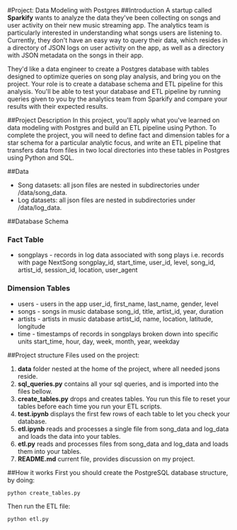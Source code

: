 #Project: Data Modeling with Postgres
##Introduction
A startup called **Sparkify** wants to analyze the data they've been collecting on songs and user activity on their new music streaming app. The analytics team is particularly interested in understanding what songs users are listening to. Currently, they don't have an easy way to query their data, which resides in a directory of JSON logs on user activity on the app, as well as a directory with JSON metadata on the songs in their app.

They'd like a data engineer to create a Postgres database with tables designed to optimize queries on song play analysis, and bring you on the project. Your role is to create a database schema and ETL pipeline for this analysis. You'll be able to test your database and ETL pipeline by running queries given to you by the analytics team from Sparkify and compare your results with their expected results.

##Project Description
In this project, you'll apply what you've learned on data modeling with Postgres and build an ETL pipeline using Python. To complete the project, you will need to define fact and dimension tables for a star schema for a particular analytic focus, and write an ETL pipeline that transfers data from files in two local directories into these tables in Postgres using Python and SQL.

##Data
- Song datasets: all json files are nested in subdirectories under /data/song_data.
- Log datasets: all json files are nested in subdirectories under /data/log_data.

##Database Schema
### Fact Table
- songplays - records in log data associated with song plays i.e. records with page NextSong
 songplay_id, start_time, user_id, level, song_id, artist_id, session_id, location, user_agent
### Dimension Tables
- users - users in the app
 user_id, first_name, last_name, gender, level
- songs - songs in music database
 song_id, title, artist_id, year, duration
- artists - artists in music database
 artist_id, name, location, latitude, longitude
- time - timestamps of records in songplays broken down into specific units
 start_time, hour, day, week, month, year, weekday

##Project structure
Files used on the project:
1. **data** folder nested at the home of the project, where all needed jsons reside.
2. **sql_queries.py** contains all your sql queries, and is imported into the files bellow.
3. **create_tables.py** drops and creates tables. You run this file to reset your tables before each time you run your ETL scripts.
4. **test.ipynb** displays the first few rows of each table to let you check your database.
5. **etl.ipynb** reads and processes a single file from song_data and log_data and loads the data into your tables. 
6. **etl.py** reads and processes files from song_data and log_data and loads them into your tables. 
7. **README.md** current file, provides discussion on my project.

##How it works
First you should create the PostgreSQL database structure, by doing:

```
python create_tables.py
```
Then run the ETL file:

```
python etl.py
```



